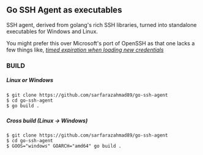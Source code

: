 ## Go SSH Agent as executables ##
SSH agent, derived from golang's rich SSH libraries, turned into standalone executables for Windows and Linux. 

You might prefer this over Microsoft's port of OpenSSH as that one lacks a few things like, [_timed expiration  when loading new credentials_ ](https://github.com/openssh/libopenssh/blob/master/ssh/PROTOCOL.agent#L101)


### BUILD
##### Linux or Windows
````
$ git clone https://github.com/sarfarazahmad89/go-ssh-agent
$ cd go-ssh-agent
$ go build .
````
#####

##### Cross build (Linux -> Windows) 
````
$ git clone https://github.com/sarfarazahmad89/go-ssh-agent
$ cd go-ssh-agent
$ GOOS="windows" GOARCH="amd64" go build .
````
#####

